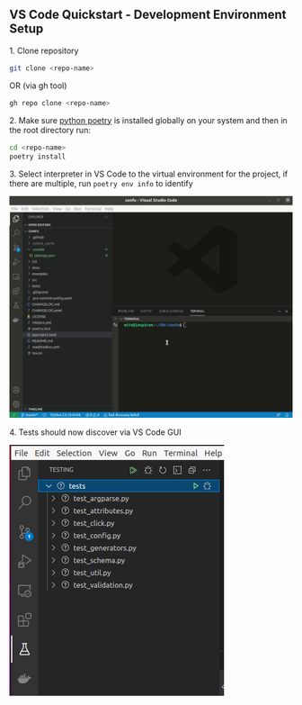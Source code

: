 ## VS Code Quickstart - Development Environment Setup

1\. Clone repository
```bash
git clone <repo-name>
```
OR (via gh tool)
```bash
gh repo clone <repo-name>
```
2\. Make sure [python poetry](https://python-poetry.org/docs/) is installed globally on your system and then in the root directory run:
```bash
cd <repo-name>
poetry install
```
3\. Select interpreter in VS Code to the virtual environment for the project, if there are multiple, run `poetry env info` to identify  
   
![](img/confu.gif)

4\. Tests should now discover via VS Code GUI  
   
![](img/tests.png)